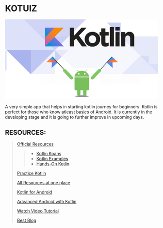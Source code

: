 # KOTUIZ
![KOTLIN](KOTLIN.png)

A very simple app that helps in starting kotlin journey for beginners. Kotlin is perfect for those who know atleast basics of Android.
It is currently in the developing stage and it is going to further improve in upcoming days.

## RESOURCES:
> [Official Resources](https://kotlinlang.org/)
>
>> - [Kotlin Koans](https://play.kotlinlang.org/koans/)
>> - [Kotlin Examples](https://play.kotlinlang.org/byExample/overview)
>> - [Hands-On Kotlin](https://play.kotlinlang.org/hands-on/overview)
> 
> [Practice Kotlin](https://play.kotlinlang.org)
>
> [All Resources at one place](https://eventsonair.withgoogle.com/events/kotlin/resources)
>
> [Kotlin for Android](https://developer.android.com/courses/kotlin-android-fundamentals/overview)
>
> [Advanced Android with Kotlin](https://developer.android.com/courses/kotlin-android-advanced/overview)
>
> [Watch Video Tutorial](https://www.youtube.com/watch?v=F9UC9DY-vIU)
>
> [Best Blog](https://blog.kotlin-academy.com/)
